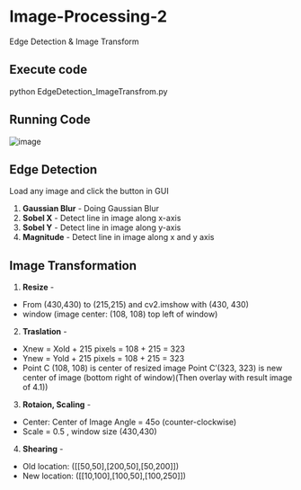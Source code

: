 # Image-Processing-2
 Edge Detection & Image Transform

## Execute code
python EdgeDetection_ImageTransfrom.py

## Running Code
![image](https://github.com/Study-boy-dot/Image-Processing-2/assets/80616480/5e804bbc-cd13-41d5-884f-8bf781f1c86b)  

## Edge Detection
Load any image and click the button in GUI
1. **Gaussian Blur** - Doing Gaussian Blur  
2. **Sobel X** - Detect line in image along x-axis  
3. **Sobel Y** - Detect line in image along y-axis  
4. **Magnitude** - Detect line in image along x and y axis  

## Image Transformation
1. **Resize** -
 * From (430,430) to (215,215) and cv2.imshow with (430, 430)
 * window (image center: (108, 108) top left of window)  
2. **Traslation** -
 * Xnew = Xold + 215 pixels = 108 + 215 = 323
 * Ynew = Yold + 215 pixels = 108 + 215 = 323
 * Point C (108, 108) is center of resized image Point C’(323, 323) is new center of image (bottom right of window)(Then overlay with result image of 4.1))  
3. **Rotaion, Scaling** -
 * Center: Center of Image Angle = 45o (counter-clockwise)
 * Scale = 0.5 , window size (430,430)  
4. **Shearing** -
 * Old location: ([[50,50],[200,50],[50,200]])
 * New location: ([[10,100],[100,50],[100,250]])  
